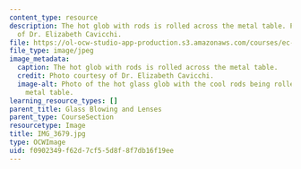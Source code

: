 ```yaml
---
content_type: resource
description: The hot glob with rods is rolled across the metal table. Photo courtesy
  of Dr. Elizabeth Cavicchi.
file: https://ol-ocw-studio-app-production.s3.amazonaws.com/courses/ec-050-recreate-experiments-from-history-inform-the-future-from-the-past-galileo-january-iap-2010/f0902349f62d7cf55d8f8f7db16f19ee_IMG_3679.jpg
file_type: image/jpeg
image_metadata:
  caption: The hot glob with rods is rolled across the metal table.
  credit: Photo courtesy of Dr. Elizabeth Cavicchi.
  image-alt: Photo of the hot glass glob with the cool rods being rolled across a
    metal table.
learning_resource_types: []
parent_title: Glass Blowing and Lenses
parent_type: CourseSection
resourcetype: Image
title: IMG_3679.jpg
type: OCWImage
uid: f0902349-f62d-7cf5-5d8f-8f7db16f19ee
---
```

